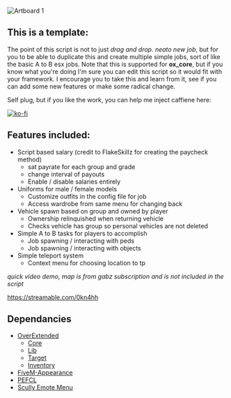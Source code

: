 ![Artboard 1](https://github.com/MIAgimir/mi_worktemplate/assets/116332087/86b893bb-bc22-4670-a410-467648cb2ee0)
## This is a template:
The point of this script is not to just *drag and drop. neato new job*, but for you to be able to duplicate this and create multiple simple jobs, sort of like the basic A to B esx jobs. Note that this is supported for **ox_core**, but if you know what you're doing I'm sure you can edit this script so it would fit with your framework. I encourage you to take this and learn from it, see if you can add some new features or make some radical change.

Self plug, but if you like the work, you can help me inject caffiene here:

[![ko-fi](https://ko-fi.com/img/githubbutton_sm.svg)](https://ko-fi.com/S6S5IBXL6)

## Features included:
* Script based salary (credit to FlakeSkillz for creating the paycheck method)
	* sat payrate for each group and grade
	* change interval of payouts
	* Enable / disable salaries entirely
* Uniforms for male / female models
	* Customize outfits in the config file for job
	* Access wardrobe from same menu for changing back
* Vehicle spawn based on group and owned by player
	* Ownership relinquished when returning vehicle
	* Checks vehicle has group so personal vehicles are not deleted
* Simple A to B tasks for players to accomplish
	* Job spawning / interacting with peds
	* Job spawning / interacting with objects
* Simple teleport system
	* Context menu for choosing location to tp

*quick video demo, map is from gabz subscription and is not included in the script*

https://streamable.com/0kn4hh

## Dependancies
* [OverExtended](https://github.com/overextended/overextended.github.io)
    * [Core](https://github.com/overextended/ox_core)
    * [Lib](https://github.com/overextended/ox_lib)
    * [Target](https://github.com/overextended/ox_target)
    * [Inventory](https://github.com/overextended/ox_inventory)
* [FiveM-Appearance](https://github.com/pedr0fontoura/fivem-appearance)
* [PEFCL](https://github.com/project-error/pefcl)
* [Scully Emote Menu](https://github.com/Scullyy/scully_emotemenu/tree/main)
